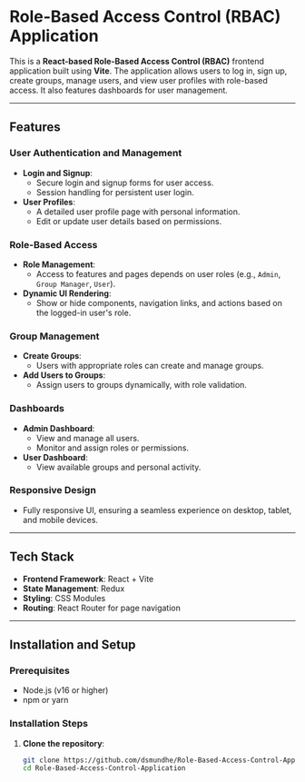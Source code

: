 # Role-Based Access Control (RBAC) Application

This is a **React-based Role-Based Access Control (RBAC)** frontend application built using **Vite**. The application allows users to log in, sign up, create groups, manage users, and view user profiles with role-based access. It also features dashboards for user management.

---

## Features

### User Authentication and Management
- **Login and Signup**: 
  - Secure login and signup forms for user access.
  - Session handling for persistent user login.
- **User Profiles**: 
  - A detailed user profile page with personal information.
  - Edit or update user details based on permissions.

### Role-Based Access
- **Role Management**: 
  - Access to features and pages depends on user roles (e.g., `Admin`, `Group Manager`, `User`).
- **Dynamic UI Rendering**: 
  - Show or hide components, navigation links, and actions based on the logged-in user's role.

### Group Management
- **Create Groups**: 
  - Users with appropriate roles can create and manage groups.
- **Add Users to Groups**: 
  - Assign users to groups dynamically, with role validation.

### Dashboards
- **Admin Dashboard**: 
  - View and manage all users.
  - Monitor and assign roles or permissions.
- **User Dashboard**: 
  - View available groups and personal activity.

### Responsive Design
- Fully responsive UI, ensuring a seamless experience on desktop, tablet, and mobile devices.

---

## Tech Stack

- **Frontend Framework**: React + Vite
- **State Management**:  Redux
- **Styling**: CSS Modules
- **Routing**: React Router for page navigation

---

## Installation and Setup

### Prerequisites

- Node.js (v16 or higher)
- npm or yarn

### Installation Steps

1. **Clone the repository**:
   ```bash
   git clone https://github.com/dsmundhe/Role-Based-Access-Control-Application.git
   cd Role-Based-Access-Control-Application
